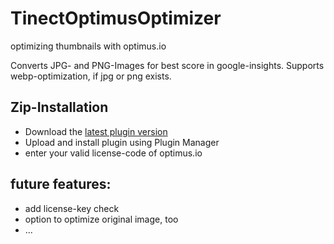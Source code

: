 # TinectOptimusOptimizer
optimizing thumbnails with optimus.io

Converts JPG- and PNG-Images for best score in google-insights.
Supports webp-optimization, if jpg or png exists.


## Zip-Installation

* Download the [latest plugin version](https://github.com/tinect/TinectOptimusOptimizer/releases/latest/)
* Upload and install plugin using Plugin Manager
* enter your valid license-code of optimus.io

## future features:
* add license-key check
* option to optimize original image, too
* ...